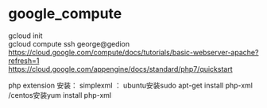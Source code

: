# google_compute

gcloud init <br>
gcloud compute ssh george@gedion <br>
https://cloud.google.com/compute/docs/tutorials/basic-webserver-apache?refresh=1  <br> 
https://cloud.google.com/appengine/docs/standard/php7/quickstart <br> 

php extension 安装：
simplexml ： ubuntu安装sudo apt-get install php-xml /centos安装yum install php-xml
